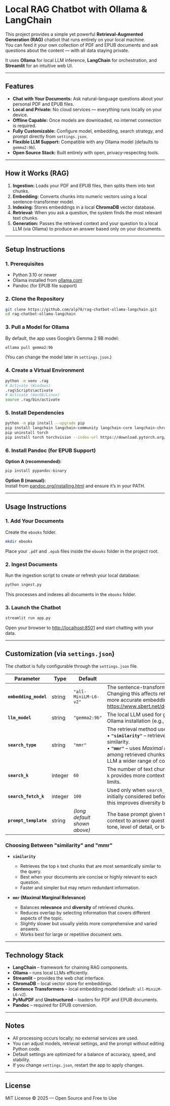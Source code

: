 # Local RAG Chatbot with Ollama & LangChain

This project provides a simple yet powerful **Retrieval-Augmented Generation (RAG)** chatbot that runs entirely on your local machine.  
You can feed it your own collection of PDF and EPUB documents and ask questions about the content — with all data staying private.

It uses **Ollama** for local LLM inference, **LangChain** for orchestration, and **Streamlit** for an intuitive web UI.

---

## Features

- **Chat with Your Documents:** Ask natural-language questions about your personal PDF and EPUB files.
- **Local and Private:** No cloud services — everything runs locally on your device.
- **Offline Capable:** Once models are downloaded, no internet connection is required.
- **Fully Customizable:** Configure model, embedding, search strategy, and prompt directly from `settings.json`.
- **Flexible LLM Support:** Compatible with any Ollama model (defaults to `gemma2:9b`).
- **Open Source Stack:** Built entirely with open, privacy-respecting tools.

---

## How it Works (RAG)

1. **Ingestion:** Loads your PDF and EPUB files, then splits them into text chunks.
2. **Embedding:** Converts chunks into numeric vectors using a local sentence-transformer model.
3. **Indexing:** Stores embeddings in a local **ChromaDB** vector database.
4. **Retrieval:** When you ask a question, the system finds the most relevant text chunks.
5. **Generation:** Passes the retrieved context and your question to a local LLM (via Ollama) to produce an answer based only on your documents.

---

## Setup Instructions

### 1. Prerequisites

- Python 3.10 or newer
- Ollama installed from [ollama.com](https://ollama.com/)
- Pandoc (for EPUB file support)

### 2. Clone the Repository

```bash
git clone https://github.com/alp78/rag-chatbot-ollama-langchain.git
cd rag-chatbot-ollama-langchain
```

### 3. Pull a Model for Ollama

By default, the app uses Google’s Gemma 2 9B model:

```bash
ollama pull gemma2:9b
```

(You can change the model later in `settings.json`.)

### 4. Create a Virtual Environment

```bash
python -m venv .rag
# Activate (Windows)
.rag\Scripts\activate
# Activate (macOS/Linux)
source .rag/bin/activate
```

### 5. Install Dependencies

```bash
python -m pip install --upgrade pip
pip install langchain langchain-community langchain-core langchain-chroma langchain-ollama langchain-huggingface pymupdf "unstructured[epub]" pypandoc sentence-transformers streamlit streamlit-local-storage
pip uninstall torch
pip install torch torchvision --index-url https://download.pytorch.org/whl/cu126
```

### 6. Install Pandoc (for EPUB Support)

**Option A (recommended):**

```bash
pip install pypandoc-binary
```

**Option B (manual):**  
Install from [pandoc.org/installing.html](https://pandoc.org/installing.html) and ensure it’s in your PATH.

---

## Usage Instructions

### 1. Add Your Documents

Create the `ebooks` folder.

```bash
mkdir ebooks
```


Place your `.pdf` and `.epub` files inside the `ebooks` folder in the project root.

### 2. Ingest Documents

Run the ingestion script to create or refresh your local database:

```bash
python ingest.py
```

This processes and indexes all documents in the `ebooks` folder.

### 3. Launch the Chatbot

```bash
streamlit run app.py
```

Open your browser to [http://localhost:8501](http://localhost:8501) and start chatting with your data.

---

## Customization (via `settings.json`)

The chatbot is fully configurable through the `settings.json` file.  

| Parameter | Type | Default | Description |
|------------|------|----------|-------------|
| **`embedding_model`** | string | `"all-MiniLM-L6-v2"` | The sentence-transformer model used to convert text into embeddings. Changing this affects retrieval quality and speed. Larger models produce more accurate embeddings but use more memory. Check here for the list: https://www.sbert.net/docs/sentence_transformer/pretrained_models.html|
| **`llm_model`** | string | `"gemma2:9b"` | The local LLM used for generating answers. Must be available in your Ollama installation (e.g., `mistral`, `llama3`, `phi3`, etc.). |
| **`search_type`** | string | `"mmr"` | The retrieval method used to find relevant text chunks. Supported values:<br>• **`"similarity"`** – retrieves the top `k` most similar chunks based on cosine similarity.<br>• **`"mmr"`** – uses *Maximal Marginal Relevance*, which promotes diversity among retrieved chunks. This often reduces redundancy and gives the LLM a wider range of context. |
| **`search_k`** | integer | `60` | The number of text chunks passed to the LLM as final context. Increasing `k` provides more context but can increase latency or exceed model context limits. |
| **`search_fetch_k`** | integer | `100` | Used only when `search_type` is `"mmr"`. Determines how many chunks are initially considered before selecting the final `k` diverse ones. Increasing this improves diversity but slightly slows retrieval. |
| **`prompt_template`** | string | *(long default shown above)* | The base prompt given to the LLM that defines how it should use the context to answer questions. You can modify this to change the assistant’s tone, level of detail, or behavior. |

### Choosing Between "similarity" and "mmr"

- **`similarity`**  
  - Retrieves the top `k` text chunks that are most semantically similar to the query.  
  - Best when your documents are concise or highly relevant to each question.  
  - Faster and simpler but may return redundant information.

- **`mmr` (Maximal Marginal Relevance)**  
  - Balances **relevance** and **diversity** of retrieved chunks.  
  - Reduces overlap by selecting information that covers different aspects of the topic.  
  - Slightly slower but usually yields more comprehensive and varied answers.  
  - Works best for large or repetitive document sets.

---

## Technology Stack

- **LangChain** – framework for chaining RAG components.
- **Ollama** – runs local LLMs efficiently.
- **Streamlit** – provides the web chat interface.
- **ChromaDB** – local vector store for embeddings.
- **Sentence Transformers** – local embedding model (default: `all-MiniLM-L6-v2`).
- **PyMuPDF** and **Unstructured** – loaders for PDF and EPUB documents.
- **Pandoc** – required for EPUB conversion.

---

## Notes

- All processing occurs locally; no external services are used.
- You can adjust models, retrieval settings, and the prompt without editing Python code.
- Default settings are optimized for a balance of accuracy, speed, and stability.
- If you change `settings.json`, restart the app to apply changes.

---

## License

MIT License © 2025 — Open Source and Free to Use

